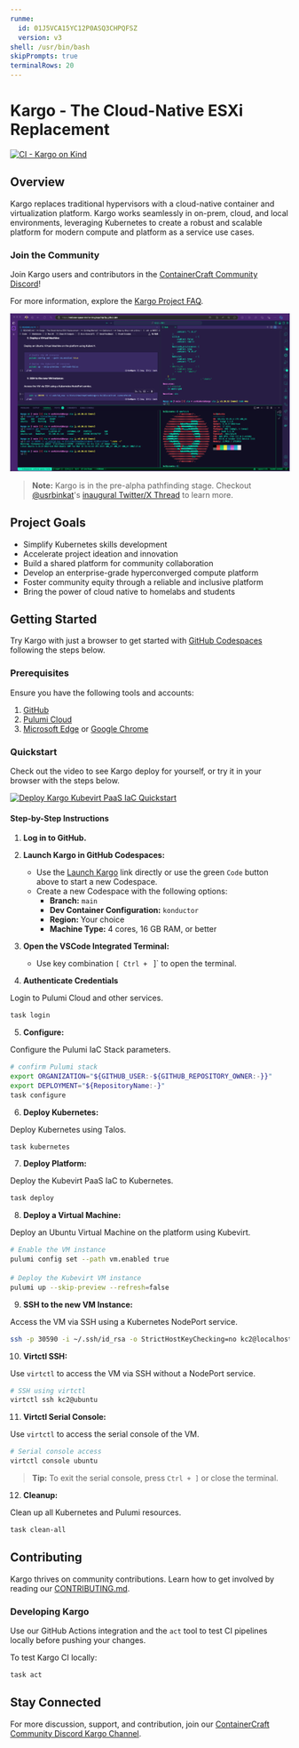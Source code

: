 ```yaml
---
runme:
  id: 01J5VCA15YC12P0ASQ3CHPQFSZ
  version: v3
shell: /usr/bin/bash
skipPrompts: true
terminalRows: 20
---
```


# Kargo - The Cloud-Native ESXi Replacement

[![CI - Kargo on Kind](https://github.com/ContainerCraft/Kargo/actions/workflows/readme.yaml/badge.svg)](https://github.com/ContainerCraft/Kargo/actions/workflows/readme.yaml)

## Overview

Kargo replaces traditional hypervisors with a cloud-native container and virtualization platform. Kargo works seamlessly in on-prem, cloud, and local environments, leveraging Kubernetes to create a robust and scalable platform for modern compute and platform as a service use cases.

### Join the Community

Join Kargo users and contributors in the [ContainerCraft Community Discord](https://discord.gg/Jb5jgDCksX)!

For more information, explore the [Kargo Project FAQ](FAQ.md).

![Kargo in Konductor Github CodeSpaces Devcontainer](.github/images/kargo-in-codespaces.png?raw=false "Kargo Konductor Codespaces")

> **Note:** Kargo is in the pre-alpha pathfinding stage. Checkout [@usrbinkat](https://twitter.com/usrbinkat)'s [inaugural Twitter/X Thread](https://x.com/usrbinkat/status/1749186949590794551) to learn more.

## Project Goals

- Simplify Kubernetes skills development
- Accelerate project ideation and innovation
- Build a shared platform for community collaboration
- Develop an enterprise-grade hyperconverged compute platform
- Foster community equity through a reliable and inclusive platform
- Bring the power of cloud native to homelabs and students

## Getting Started

Try Kargo with just a browser to get started with [GitHub Codespaces](https://github.com/features/codespaces) following the steps below.

### Prerequisites

Ensure you have the following tools and accounts:

1. [GitHub](https://github.com)
2. [Pulumi Cloud](https://app.pulumi.com/signup)
3. [Microsoft Edge](https://www.microsoft.com/en-us/edge) or [Google Chrome](https://www.google.com/chrome)

### Quickstart

Check out the video to see Kargo deploy for yourself, or try it in your browser with the steps below.

[![Deploy Kargo Kubevirt PaaS IaC Quickstart](https://img.youtube.com/vi/qo7EfF-xdK0/0.jpg)](https://www.youtube.com/watch?v=qo7EfF-xdK0)

#### Step-by-Step Instructions

1. **Log in to GitHub.**
2. **Launch Kargo in GitHub Codespaces:**

   - Use the [Launch Kargo](https://bit.ly/launch-kargo-kubevirt-paas-in-github-codespaces) link directly or use the green `Code` button above to start a new Codespace.
   - Create a new Codespace with the following options:
     - **Branch:** `main`
     - **Dev Container Configuration:** `konductor`
     - **Region:** Your choice
     - **Machine Type:** 4 cores, 16 GB RAM, or better

3. **Open the VSCode Integrated Terminal:**

   - Use key combination `[ Ctrl + ` ]` to open the terminal.

4. **Authenticate Credentials**

Login to Pulumi Cloud and other services.

```bash {"id":"01J5VC1KTJBR22WEDNSSGTNAX4","name":"login"}
task login
```

5. **Configure:**

Configure the Pulumi IaC Stack parameters.

```bash {"id":"01J5VC1KTJBR22WEDNSWYBKNQS","name":"configure"}
# confirm Pulumi stack
export ORGANIZATION="${GITHUB_USER:-${GITHUB_REPOSITORY_OWNER:-}}"
export DEPLOYMENT="${RepositoryName:-}"
task configure
```

6. **Deploy Kubernetes:**

Deploy Kubernetes using Talos.

```bash {"id":"01J5VC1KTJBR22WEDNSX4RHEG2","name":"kubernetes"}
task kubernetes
```

7. **Deploy Platform:**

Deploy the Kubevirt PaaS IaC to Kubernetes.

```bash {"excludeFromRunAll":"false","id":"01J5VC1KTJBR22WEDNSZW7QADA","name":"deploy"}
task deploy
```

8. **Deploy a Virtual Machine:**

Deploy an Ubuntu Virtual Machine on the platform using Kubevirt.

```bash {"excludeFromRunAll":"true","id":"01J5VC1KTJBR22WEDNT2EWEW9Q","name":"vm"}
# Enable the VM instance
pulumi config set --path vm.enabled true

# Deploy the Kubevirt VM instance
pulumi up --skip-preview --refresh=false
```

9. **SSH to the new VM Instance:**

Access the VM via SSH using a Kubernetes NodePort service.

```bash {"excludeFromRunAll":"true","id":"01J5VC1KTJBR22WEDNT3YSQGM0","name":"ssh"}
ssh -p 30590 -i ~/.ssh/id_rsa -o StrictHostKeyChecking=no kc2@localhost screenfetch
```

10. **Virtctl SSH:**

Use `virtctl` to access the VM via SSH without a NodePort service.

```bash {"excludeFromRunAll":"true","id":"01J5VC1KTJBR22WEDNT6VNC5EK","name":"virtctl-ssh"}
# SSH using virtctl
virtctl ssh kc2@ubuntu
```

11. **Virtctl Serial Console:**

Use `virtctl` to access the serial console of the VM.

```bash {"excludeFromRunAll":"true","id":"01J5VC1KTJBR22WEDNT7BDRMAV","name":"virtctl-console"}
# Serial console access
virtctl console ubuntu
```

> **Tip:** To exit the serial console, press `Ctrl + ]` or close the terminal.

12. **Cleanup:**

Clean up all Kubernetes and Pulumi resources.

```bash {"excludeFromRunAll":"true","id":"01J5VC1KTJBR22WEDNT7BDRMAV","name":"clean"}
task clean-all
```

## Contributing

Kargo thrives on community contributions. Learn how to get involved by reading our [CONTRIBUTING.md](https://github.com/ContainerCraft/Kargo/issues/22).

### Developing Kargo

Use our GitHub Actions integration and the `act` tool to test CI pipelines locally before pushing your changes.

To test Kargo CI locally:

```bash {"excludeFromRunAll":"true","id":"01J5VC1KTJBR22WEDNT92WYZEH"}
task act
```

## Stay Connected

For more discussion, support, and contribution, join our [ContainerCraft Community Discord Kargo Channel](https://discord.gg/Jb5jgDCksX).
